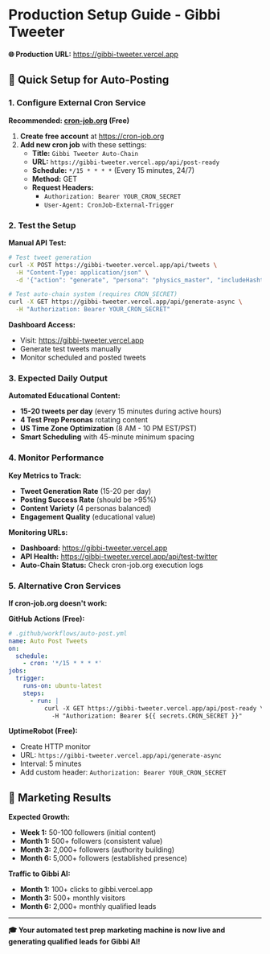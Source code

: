 # Production Setup Guide - Gibbi Tweeter

**🌐 Production URL:** https://gibbi-tweeter.vercel.app

## 🚀 Quick Setup for Auto-Posting

### 1. Configure External Cron Service

**Recommended: [cron-job.org](https://cron-job.org) (Free)**

1. **Create free account** at https://cron-job.org
2. **Add new cron job** with these settings:
   - **Title:** `Gibbi Tweeter Auto-Chain`
   - **URL:** `https://gibbi-tweeter.vercel.app/api/post-ready`
   - **Schedule:** `*/15 * * * *` (Every 15 minutes, 24/7)
   - **Method:** GET
   - **Request Headers:** 
     - `Authorization: Bearer YOUR_CRON_SECRET`
     - `User-Agent: CronJob-External-Trigger`

### 2. Test the Setup

**Manual API Test:**
```bash
# Test tweet generation
curl -X POST https://gibbi-tweeter.vercel.app/api/tweets \
  -H "Content-Type: application/json" \
  -d '{"action": "generate", "persona": "physics_master", "includeHashtags": true}'

# Test auto-chain system (requires CRON_SECRET)
curl -X GET https://gibbi-tweeter.vercel.app/api/generate-async \
  -H "Authorization: Bearer YOUR_CRON_SECRET"
```

**Dashboard Access:**
- Visit: https://gibbi-tweeter.vercel.app
- Generate test tweets manually
- Monitor scheduled and posted tweets

### 3. Expected Daily Output

**Automated Educational Content:**
- **15-20 tweets per day** (every 15 minutes during active hours)
- **4 Test Prep Personas** rotating content
- **US Time Zone Optimization** (8 AM - 10 PM EST/PST)
- **Smart Scheduling** with 45-minute minimum spacing



### 4. Monitor Performance

**Key Metrics to Track:**
- **Tweet Generation Rate** (15-20 per day)
- **Posting Success Rate** (should be >95%)
- **Content Variety** (4 personas balanced)
- **Engagement Quality** (educational value)

**Monitoring URLs:**
- **Dashboard:** https://gibbi-tweeter.vercel.app
- **API Health:** https://gibbi-tweeter.vercel.app/api/test-twitter
- **Auto-Chain Status:** Check cron-job.org execution logs

### 5. Alternative Cron Services

**If cron-job.org doesn't work:**

**GitHub Actions (Free):**
```yaml
# .github/workflows/auto-post.yml
name: Auto Post Tweets
on:
  schedule:
    - cron: '*/15 * * * *'
jobs:
  trigger:
    runs-on: ubuntu-latest
    steps:
      - run: |
          curl -X GET https://gibbi-tweeter.vercel.app/api/post-ready \
            -H "Authorization: Bearer ${{ secrets.CRON_SECRET }}"
```

**UptimeRobot (Free):**
- Create HTTP monitor
- URL: `https://gibbi-tweeter.vercel.app/api/generate-async`
- Interval: 5 minutes
- Add custom header: `Authorization: Bearer YOUR_CRON_SECRET`

## 🎯 Marketing Results



**Expected Growth:**
- **Week 1:** 50-100 followers (initial content)
- **Month 1:** 500+ followers (consistent value)
- **Month 3:** 2,000+ followers (authority building)
- **Month 6:** 5,000+ followers (established presence)

**Traffic to Gibbi AI:**
- **Month 1:** 100+ clicks to gibbi.vercel.app
- **Month 3:** 500+ monthly visitors
- **Month 6:** 2,000+ monthly qualified leads

---

**🎓 Your automated test prep marketing machine is now live and generating qualified leads for Gibbi AI!**